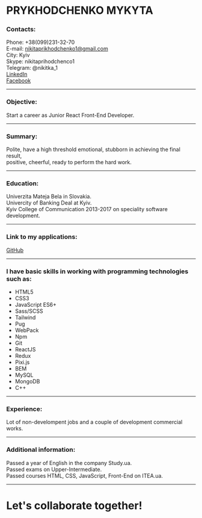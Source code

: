 # PRYKHODCHENKO MYKYTA
  
### Contacts:  
  
Phone:     +38(099)231-32-70  
E-mail:    nikitaprikhodchenko1@gmail.com  
City:      Kyiv  
Skype:     nikitaprihodchenco1  
Telegram:  @nikitka_1  
[LinkedIn](https://www.linkedin.com/in/mykytaprykhodchenko)  
[Facebook](https://facebook.com/mykyta.prykhodchenko)  
* * *  
### Objective:  
  
Start a career as Junior React Front-End Developer.  
***      
### Summary:  
  
Polite, have a high threshold emotional, stubborn in achieving the final result,  
positive, cheerful, ready to perform the hard work.  
***  
### Education:  
  
Univerzita Mateja Bela in Slovakia.  
Univercity of Banking Deal at Kyiv.  
Kyiv College of Communication 2013-2017 on speciality software development.  
***    
### Link to my applications:  
  
[GitHub](https://github.com/prykhodchenkomykyta)  
***    
### I have basic skills in working with programming technologies such as:  
  
* HTML5  
* CSS3  
* JavaScript ES6+  
* Sass/SCSS  
* Tailwind  
* Pug  
* WebPack  
* Npm  
* Git  
* ReactJS  
* Redux  
* Pixi.js  
* BEM  
* MySQL  
* MongoDB  
* С++  
***    
### Experience:  
  
Lot of non-develompent jobs and a couple of development commercial works.  
***    
### Additional information:  
  
Passed a year of English in the company Study.ua.  
Passed exams on Upper-Intermediate.  
Passed courses HTML, CSS, JavaScript, Front-End on ITEA.ua.  
***    
# Let's collaborate together!
